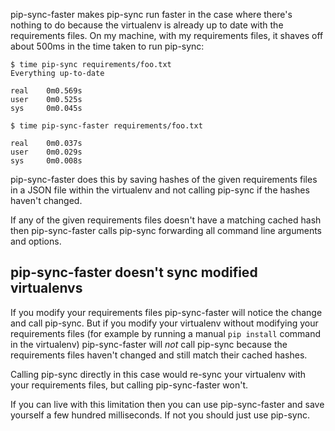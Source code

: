 
pip-sync-faster makes pip-sync run faster in the case where there's nothing to
do because the virtualenv is already up to date with the requirements files. On
my machine, with my requirements files, it shaves off about 500ms in the time
taken to run pip-sync:

```terminal
$ time pip-sync requirements/foo.txt
Everything up-to-date

real    0m0.569s
user    0m0.525s
sys     0m0.045s

$ time pip-sync-faster requirements/foo.txt

real    0m0.037s
user    0m0.029s
sys     0m0.008s
```

pip-sync-faster does this by saving hashes of the given requirements files in a
JSON file within the virtualenv and not calling pip-sync if the hashes haven't
changed.

If any of the given requirements files doesn't have a matching cached hash then
pip-sync-faster calls pip-sync forwarding all command line arguments and
options.

## pip-sync-faster doesn't sync modified virtualenvs

If you modify your requirements files pip-sync-faster will notice the change
and call pip-sync. But if you modify your virtualenv without modifying your
requirements files (for example by running a manual `pip install` command in
the virtualenv) pip-sync-faster will *not* call pip-sync because the
requirements files haven't changed and still match their cached hashes.

Calling pip-sync directly in this case would re-sync your virtualenv with your
requirements files, but calling pip-sync-faster won't.

If you can live with this limitation then you can use pip-sync-faster and save
yourself a few hundred milliseconds.  If not you should just use pip-sync.
